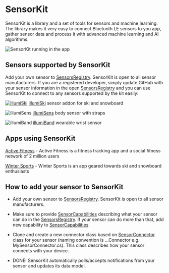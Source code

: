 # SensorKit

SensorKit is a library and a set of tools for sensors and machine learning. The library makes it very easy to connect Bluetooth LE sensors to you app, gather sensor data and process it with advanced machine learning and AI algorithms.

![SensorKit running in the app](https://github.com/kevinash/SensorKit/blob/master/assets/sensorkit_app_250.png)

## Sensors supported by SensorKit

Add your own sensor to [SensorsRegistry](https://github.com/kevinash/SensorKit/blob/master/SensorKit/SensorsRegistry.cs). SensorKit is open to all sensor manufacturers. If you are a registered developer, simply update GitHub with your sensor information in the open [SensorsRegistry](https://github.com/kevinash/SensorKit/blob/master/SensorKit/SensorsRegistry.cs) and you can use SensorKit to connect to any sensors supported by the kit easily:

[![illumiSki](https://github.com/kevinash/SensorKit/blob/master/assets/illumiski-150.png)](https://illumisens.com/collections/frontpage/products/illumiski-ski-sensor) [illumiSki](https://illumisens.com/collections/frontpage/products/illumiski-ski-sensor) sensor addon for ski and snowboard

![illumiSens](https://github.com/kevinash/SensorKit/blob/master/assets/illumisens-150.png)
[illumiSens](https://illumisens.com/collections/frontpage/products/illumisens-body-sensors) body sensor with straps

![illumiBand](https://github.com/kevinash/SensorKit/blob/master/assets/illumiband-150.png)
[illumiBand](https://illumisens.com/collections/frontpage/products/illumiband-wearable-sensors) wearable wrist sensor

## Apps using SensorKit

[Active Fitness](http://activefitness.co) - Active Fitness is a fitness tracking app and a social fitness network of 2 million users

[Winter Sports](http://winter-sports.co) - Winter Sports is an app geared towards ski and snowboard enthusiasts

## How to add your sensor to SensorKit

* Add your own sensor to [SensorsRegistry](https://github.com/kevinash/SensorKit/blob/master/SensorKit/SensorsRegistry.cs). SensorKit is open to all sensor manufacturers.

* Make sure to provide [SensorCapabilities](https://github.com/kevinash/SensorKit/blob/master/SensorKit/SensorCapabilities.cs) describing what your sensor can do in the [SensorsRegistry](https://github.com/kevinash/SensorKit/blob/master/SensorKit/SensorsRegistry.cs). If your sensor can do more than that, add new capability to [SensorCapabilities](https://github.com/kevinash/SensorKit/blob/master/SensorKit/SensorCapabilities.cs)

* Clone and create a new connector class based on [SensorConnector](https://github.com/kevinash/SensorKit/blob/master/SensorKit/SensorKitConnector.cs) class for your sensor (naming convention is ...Connector e.g. MySensorConnector.cs). This class describes how your sensor connects with your device.

* DONE! SensorKit automatically polls/accepts notifications from your sensor and updates its data model.
